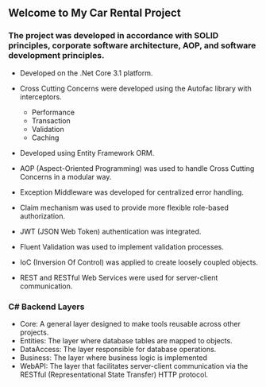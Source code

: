 ## Welcome to My Car Rental Project

### The project was developed in accordance with SOLID principles, corporate software architecture, AOP, and software development principles.
 
* Developed on the .Net Core 3.1 platform.
* Cross Cutting Concerns were developed using the Autofac library with interceptors.
  * Performance   
  * Transaction
  * Validation
  * Caching

* Developed using Entity Framework ORM.
* AOP (Aspect-Oriented Programming) was used to handle Cross Cutting Concerns in a modular way.
* Exception Middleware was developed for centralized error handling.
* Claim mechanism was used to provide more flexible role-based authorization.
* JWT (JSON Web Token) authentication was integrated.
* Fluent Validation was used to implement validation processes.
* IoC (Inversion Of Control) was applied to create loosely coupled objects.
* REST and RESTful Web Services were used for server-client communication.

### C# Backend Layers

* Core: A general layer designed to make tools reusable across other projects.
* Entities: The layer where database tables are mapped to objects.
* DataAccess: The layer responsible for database operations.
* Business: The layer where business logic is implemented
* WebAPI: The layer that facilitates server-client communication via the RESTful (Representational State Transfer) HTTP protocol. 


